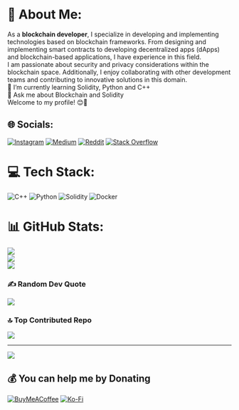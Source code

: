 # 💫 About Me:
 As a **blockchain developer**, I specialize in developing and implementing technologies based on blockchain frameworks. From designing and implementing smart contracts to developing decentralized apps (dApps) and blockchain-based applications, I have experience in this field.<br> I am passionate about security and privacy considerations within the blockchain space. Additionally, I enjoy collaborating with other development teams and contributing to innovative solutions in this domain.<br>🌱 I’m currently learning Solidity, Python and C++<br>💬 Ask me about Blockchain and Solidity<br> Welcome to my profile! 😊🔗<br>


## 🌐 Socials:
[![Instagram](https://img.shields.io/badge/Instagram-%23E4405F.svg?logo=Instagram&logoColor=white)](https://instagram.com/sina._.fattahi) [![Medium](https://img.shields.io/badge/Medium-12100E?logo=medium&logoColor=white)](https://medium.com/@@sinafattahi) [![Reddit](https://img.shields.io/badge/Reddit-%23FF4500.svg?logo=Reddit&logoColor=white)](https://reddit.com/user/sinafattahi) [![Stack Overflow](https://img.shields.io/badge/-Stackoverflow-FE7A16?logo=stack-overflow&logoColor=white)](https://stackoverflow.com/users/22941548) 

# 💻 Tech Stack:
![C++](https://img.shields.io/badge/c++-%2300599C.svg?style=flat&logo=c%2B%2B&logoColor=white) ![Python](https://img.shields.io/badge/python-3670A0?style=flat&logo=python&logoColor=ffdd54) ![Solidity](https://img.shields.io/badge/Solidity-%23363636.svg?style=flat&logo=solidity&logoColor=white) ![Docker](https://img.shields.io/badge/docker-%230db7ed.svg?style=flat&logo=docker&logoColor=white)
# 📊 GitHub Stats:
![](https://github-readme-stats.vercel.app/api?username=Sina-Fattahi&theme=tokyonight&hide_border=false&include_all_commits=true&count_private=true)<br/>
![](https://github-readme-streak-stats.herokuapp.com/?user=Sina-Fattahi&theme=tokyonight&hide_border=false)<br/>
![](https://github-readme-stats.vercel.app/api/top-langs/?username=Sina-Fattahi&theme=tokyonight&hide_border=false&include_all_commits=true&count_private=true&layout=compact)

### ✍️ Random Dev Quote
![](https://quotes-github-readme.vercel.app/api?type=horizontal&theme=radical)

### 🔝 Top Contributed Repo
![](https://github-contributor-stats.vercel.app/api?username=Sina-Fattahi&limit=5&theme=dark&combine_all_yearly_contributions=true)

---
[![](https://visitcount.itsvg.in/api?id=Sina-Fattahi&icon=6&color=0)](https://visitcount.itsvg.in)

  ## 💰 You can help me by Donating
  [![BuyMeACoffee](https://img.shields.io/badge/Buy%20Me%20a%20Coffee-ffdd00?style=for-the-badge&logo=buy-me-a-coffee&logoColor=black)](https://buymeacoffee.com/sinafattahi) [![Ko-Fi](https://img.shields.io/badge/Ko--fi-F16061?style=for-the-badge&logo=ko-fi&logoColor=white)](https://ko-fi.com/sinafattahi) 

  
<!-- Proudly created with GPRM ( https://gprm.itsvg.in ) -->

